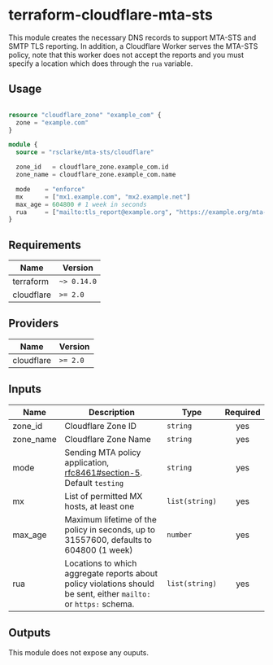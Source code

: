 # terraform-cloudflare-mta-sts

This module creates the necessary DNS records to support MTA-STS and SMTP TLS reporting.  In addition, a Cloudflare Worker serves the MTA-STS policy, note that this worker does not accept the reports and you must specify a location which does through the `rua` variable.

## Usage

```terraform

resource "cloudflare_zone" "example_com" {
  zone = "example.com"
}

module {
  source = "rsclarke/mta-sts/cloudflare"

  zone_id   = cloudflare_zone.example_com.id
  zone_name = cloudflare_zone.example_com.name

  mode    = "enforce"
  mx      = ["mx1.example.com", "mx2.example.net"]
  max_age = 604800 # 1 week in seconds
  rua     = ["mailto:tls_report@example.org", "https://example.org/mta-sts/report"]
}
```

## Requirements

| Name | Version |
|------|---------|
| terraform | `~> 0.14.0` |
| cloudflare | `>= 2.0` |

## Providers

| Name | Version |
|------|---------|
| cloudflare | `>= 2.0` |

## Inputs

| Name | Description | Type | Required |
|------|-------------|------|:--------:|
| zone_id | Cloudflare Zone ID | `string` | yes |
| zone_name | Cloudflare Zone Name | `string` | yes |
| mode | Sending MTA policy application, [rfc8461#section-5](https://tools.ietf.org/html/rfc8461#section-5).  Default `testing` | `string` | yes |
| mx | List of permitted MX hosts, at least one | `list(string)` | yes |
| max_age | Maximum lifetime of the policy in seconds, up to 31557600, defaults to 604800 (1 week) | `number` | yes |
| rua | Locations to which aggregate reports about policy violations should be sent, either `mailto:` or `https:` schema. | `list(string)` | yes |

## Outputs

This module does not expose any ouputs.
